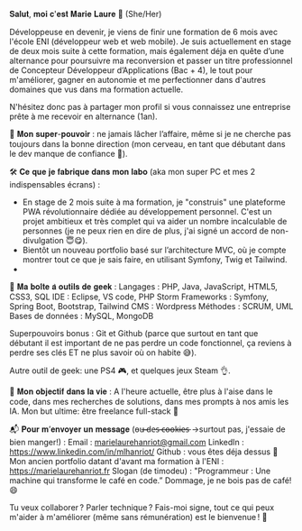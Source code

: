 

𝐒𝐚𝐥𝐮𝐭, 𝐦𝐨𝐢 𝐜'𝐞𝐬𝐭 𝐌𝐚𝐫𝐢𝐞 𝐋𝐚𝐮𝐫𝐞 👋 (She/Her)

Développeuse en devenir, je viens de finir une formation de 6 mois avec l'école ENI (développeur web et web mobile).
Je suis actuellement en stage de deux mois suite à cette formation, mais également déja en quête d’une alternance pour poursuivre ma reconversion et passer un titre professionnel de Concepteur Développeur d’Applications (Bac + 4), le tout pour m'améliorer, gagner en autonomie et me perfectionner dans d'autres domaines que vus dans ma formation actuelle.

N'hésitez donc pas à partager mon profil si vous connaissez une entreprise prête à me recevoir en alternance (1an).


🚀 𝐌𝐨𝐧 𝐬𝐮𝐩𝐞𝐫-𝐩𝐨𝐮𝐯𝐨𝐢𝐫 : ne jamais lâcher l’affaire, même si je ne cherche pas toujours dans la bonne direction (mon cerveau, en tant que débutant dans le dev manque de confiance 🧠).


🛠️ 𝐂𝐞 𝐪𝐮𝐞 𝐣𝐞 𝐟𝐚𝐛𝐫𝐢𝐪𝐮𝐞 𝐝𝐚𝐧𝐬 𝐦𝐨𝐧 𝐥𝐚𝐛𝐨 (aka mon super PC et mes 2 indispensables écrans) :
  - En stage de 2 mois suite à ma formation, je "construis" une plateforme PWA révolutionnaire dédiée au développement personnel. C'est un projet ambitieux et très complet qui va aider un nombre incalculable de personnes (je ne peux rien en dire de plus, j'ai signé un accord de non-divulgation 😇😋).
  - Bientôt un nouveau portfolio basé sur l’architecture MVC, où je compte montrer tout ce que je sais faire, en utilisant Symfony, Twig et Tailwind.
  - 
    
🧰 𝐌𝐚 𝐛𝐨𝐢̂𝐭𝐞 𝐚̀ 𝐨𝐮𝐭𝐢𝐥𝐬 𝐝𝐞 𝐠𝐞𝐞𝐤 :
Langages : PHP, Java, JavaScript, HTML5, CSS3, SQL
IDE : Eclipse, VS code, PHP Storm
Frameworks : Symfony, Spring Boot, Bootstrap, Tailwind
CMS : Wordpress
Méthodes : SCRUM, UML
Bases de données : MySQL, MongoDB

Superpouvoirs bonus : Git et Github (parce que surtout en tant que débutant il est important de ne pas perdre un code fonctionnel, ça reviens à perdre ses clés ET ne plus savoir où on habite 😅).

Autre outil de geek: une PS4 🎮, et quelques jeux Steam 👌.



🎯 𝐌𝐨𝐧 𝐨𝐛𝐣𝐞𝐜𝐭𝐢𝐟 𝐝𝐚𝐧𝐬 𝐥𝐚 𝐯𝐢𝐞 :
A l'heure actuelle, être plus à l'aise dans le code, dans mes recherches de solutions, dans mes prompts à nos amis les IA.
Mon but ultime: être freelance full-stack 💙



📬 𝐏𝐨𝐮𝐫 𝐦’𝐞𝐧𝐯𝐨𝐲𝐞𝐫 𝐮𝐧 𝐦𝐞𝐬𝐬𝐚𝐠𝐞 (o̵u̵̶̵ ̵̶̵d̵e̵s̵ ̵̶̵c̵̶̵o̵̶̵o̵̶̵k̵̶̵i̵̶̵e̵̶̵s̵  ->surtout pas, j'essaie de bien manger!) :
Email : marielaurehanriot@gmail.com
LinkedIn : https://www.linkedin.com/in/mlhanriot/
Github : vous êtes déja dessus 🤭
Mon ancien portfolio datant d'avant ma formation à l'ENI : https://marielaurehanriot.fr
Slogan (de timodeu) : "Programmeur : Une machine qui transforme le café en code.” Dommage, je ne bois pas de café! 😄




Tu veux collaborer ? Parler technique ? 
Fais-moi signe, tout ce qui peux m'aider à m'améliorer (même sans rémunération) est le bienvenue ! 🙌

